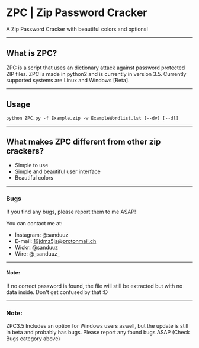 # ZPC | Zip Password Cracker

A Zip Password Cracker with beautiful colors and options!

---

## What is ZPC?
ZPC is a script that uses an dictionary attack against password protected ZIP files.
ZPC is made in python2 and is currently in version 3.5.
Currently supported systems are Linux and Windows [Beta].

---

## Usage
```
python ZPC.py -f Example.zip -w ExampleWordlist.lst [--dv] [--dl]
```

---

## What makes ZPC different from other zip crackers?
* Simple to use
* Simple and beautiful user interface
* Beautiful colors

---

### Bugs
If you find any bugs, please report them to me ASAP!

You can contact me at:
* Instagram: @sanduuz
* E-mail: 19jdmz5js@protonmail.ch
* Wickr: @sanduuz
* Wire: @\_sanduuz_

---

#### Note:
If no correct password is found, the file will still be extracted but with no data inside. Don't get confused by that :D

---

### Note:
ZPC3.5 Includes an option for Windows users aswell, but the update is still in beta and probably has bugs. Please report any found bugs ASAP (Check Bugs category above)
